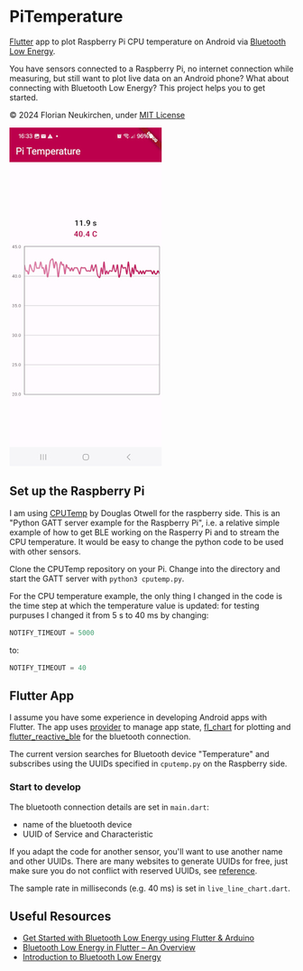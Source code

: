 # PiTemperature

[Flutter](https://flutter.dev/) app to plot Raspberry Pi CPU temperature on Android via
[Bluetooth Low Energy](https://learn.adafruit.com/introduction-to-bluetooth-low-energy).

You have sensors connected to a Raspberry Pi, no internet connection while measuring, but still want to plot live
data on an Android phone? What about connecting with Bluetooth Low Energy? This project helps you to get started.

© 2024 Florian Neukirchen, under [MIT License](https://github.com/florianneukirchen/pi_temperature/blob/main/LICENSE)

![Screenshot](Screenshot_T.jpg)

## Set up the Raspberry Pi

I am using [CPUTemp](https://github.com/Douglas6/cputemp) by Douglas Otwell for the raspberry side.
This is an "Python GATT server example for the Raspberry Pi", i.e. a relative simple example of how to get
BLE working on the Rasperry Pi and to stream the CPU temperature. It would be easy to change the python code to be used with other sensors.

Clone the CPUTemp repository on your Pi. Change into the directory and start the GATT server with `python3 cputemp.py`.

For the CPU temperature example, the only thing I changed in the code is the time step at which the 
temperature value is updated: 
for testing purpuses I changed it from 5 s to 40 ms by changing:

```python
NOTIFY_TIMEOUT = 5000
```

to: 
```python
NOTIFY_TIMEOUT = 40
```

## Flutter App
I assume you have some experience in developing Android apps with Flutter. 
The app uses [provider](https://docs.flutter.dev/data-and-backend/state-mgmt/simple) to manage app state, [fl_chart](https://pub.dev/packages/fl_chart) for plotting
and [flutter_reactive_ble](https://pub.dev/packages/flutter_reactive_ble) for the bluetooth connection.

The current version searches for Bluetooth device "Temperature" and subscribes using the UUIDs
specified in `cputemp.py` on the Raspberry side.



### Start to develop
The bluetooth connection details are set in `main.dart`:
- name of the bluetooth device
- UUID of Service and Characteristic

If you adapt the code for another sensor, you'll want to use another name and other UUIDs. There are
many websites to generate UUIDs for free, just make sure you do not conflict with reserved UUIDs, see
[reference](https://novelbits.io/uuid-for-custom-services-and-characteristics/).

The sample rate in milliseconds (e.g. 40 ms) is set in `live_line_chart.dart`.

## Useful Resources
- [Get Started with Bluetooth Low Energy using Flutter & Arduino](https://medium.com/@danielwolf.dev/get-started-with-bluetooth-low-energy-using-flutter-arduino-bdf5d790edc)
- [Bluetooth Low Energy in Flutter – An Overview](https://leancode.co/blog/bluetooth-low-energy-in-flutter)
- [Introduction to Bluetooth Low Energy](https://learn.adafruit.com/introduction-to-bluetooth-low-energy)
